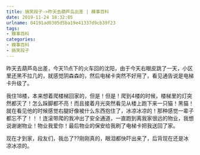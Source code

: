 ```yaml
---
title: 搞笑段子->昨天去葫芦岛出差 | 糗事百科
date: 2019-11-24 18:32:05
urlname: 04191ad0305d5ba19e41337d9cb39f23
tags: 
- 糗事百科
categories:
- 糗事百科
- 搞笑段子
---
```

昨天去葫芦岛出差，今天11点下的火车回的沈阳，由于今天右眼皮跳了一天，小区里还黑不拉几的，就感觉阴森森的，然后电梯卡突然不好用了，看见通告说是电梯卡升级了。

我住18楼，本来想着爬楼梯回家的，但是！但是！爬到4楼的时候，楼梯里的灯突然都灭了！怎么跺脚都不亮！而且接着月光突然看见从楼上跑下来一只猫！黑猫！就在看见他的时候感觉右腿好像被什么东西抱住了，冰凉冰凉的！那种感觉一辈子都忘不了！！！连滚带爬的我冲出了安全通道，一直跑到离我家很远的物业，我想说谢谢物业！物业我爱你！最后物业的保安给我刷了电梯卡把我送回了家。

现在才到家，段友们，我怂了??刚刚真的，眼泪都快吓出来了，后背现在还是冰凉冰凉的。


